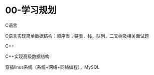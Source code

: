 # 00-学习规划

C语言

C语言实现简单数据结构：顺序表；链表，栈，队列，二叉树及相关面试题

C++

C++实现高级数据结构

穿插linus系统（系统+网络+网络编程），MySQL



